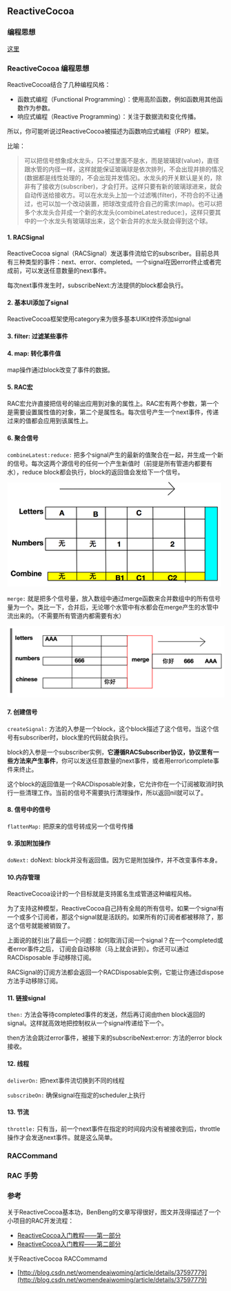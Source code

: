 ## ReactiveCocoa

### 编程思想 

[这里](chained.md)

### ReactiveCocoa 编程思想

ReactiveCocoa结合了几种编程风格：

- 函数式编程（Functional Programming）：使用高阶函数，例如函数用其他函数作为参数。
- 响应式编程（Reactive Programming）：关注于数据流和变化传播。
 
所以，你可能听说过ReactiveCocoa被描述为函数响应式编程（FRP）框架。

比喻：

>可以把信号想象成水龙头，只不过里面不是水，而是玻璃球(value)，直径跟水管的内径一样，这样就能保证玻璃球是依次排列，不会出现并排的情况(数据都是线性处理的，不会出现并发情况)。水龙头的开关默认是关的，除非有了接收方(subscriber)，才会打开。这样只要有新的玻璃球进来，就会自动传送给接收方。可以在水龙头上加一个过滤嘴(filter)，不符合的不让通过，也可以加一个改动装置，把球改变成符合自己的需求(map)。也可以把多个水龙头合并成一个新的水龙头(combineLatest:reduce:)，这样只要其中的一个水龙头有玻璃球出来，这个新合并的水龙头就会得到这个球。

#### 1. RACSignal

ReactiveCocoa signal（RACSignal）发送事件流给它的subscriber。目前总共有三种类型的事件：next、error、completed。一个signal在因error终止或者完成前，可以发送任意数量的next事件。

每次next事件发生时，subscribeNext:方法提供的block都会执行。

#### 2. 基本UI添加了signal

ReactiveCocoa框架使用category来为很多基本UIKit控件添加signal

#### 3. filter: 过滤某些事件

#### 4. map: 转化事件值

map操作通过block改变了事件的数据。

#### 5. RAC宏

RAC宏允许直接把信号的输出应用到对象的属性上。RAC宏有两个参数，第一个是需要设置属性值的对象，第二个是属性名。每次信号产生一个next事件，传递过来的值都会应用到该属性上。

#### 6. 聚合信号

`combineLatest:reduce:` 把多个signal产生的最新的值聚合在一起，并生成一个新的信号。每次这两个源信号的任何一个产生新值时（前提是所有管道内都要有水），reduce block都会执行，block的返回值会发给下一个信号。

<img src="../images/reactivecocoa/rac-combineLatest.png">

`merge:` 就是把多个信号量，放入数组中通过merge函数来合并数组中的所有信号量为一个。类比一下，合并后，无论哪个水管中有水都会在merge产生的水管中流出来的。（不需要所有管道内都需要有水）

<img src="../images/reactivecocoa/rac-merge.png">

#### 7. 创建信号

`createSignal:` 方法的入参是一个block，这个block描述了这个信号。当这个信号有subscriber时，block里的代码就会执行。

block的入参是一个subscriber实例，**它遵循RACSubscriber协议，协议里有一些方法来产生事件**，你可以发送任意数量的next事件，或者用error\complete事件来终止。

这个block的返回值是一个RACDisposable对象，它允许你在一个订阅被取消时执行一些清理工作。当前的信号不需要执行清理操作，所以返回nil就可以了。

#### 8. 信号中的信号

`flattenMap:` 把原来的信号转成另一个信号传播

#### 9. 添加附加操作

`doNext:` doNext: block并没有返回值。因为它是附加操作，并不改变事件本身。

#### 10.内存管理

ReactiveCocoa设计的一个目标就是支持匿名生成管道这种编程风格。

为了支持这种模型，ReactiveCocoa自己持有全局的所有信号。如果一个signal有一个或多个订阅者，那这个signal就是活跃的。如果所有的订阅者都被移除了，那这个信号就能被销毁了。

上面说的就引出了最后一个问题：如何取消订阅一个signal？在一个completed或者error事件之后，
订阅会自动移除（马上就会讲到）。你还可以通过RACDisposable 手动移除订阅。

RACSignal的订阅方法都会返回一个RACDisposable实例，它能让你通过dispose方法手动移除订阅。

#### 11. 链接signal

`then:` 方法会等待completed事件的发送，然后再订阅由then block返回的signal。这样就高效地把控制权从一个signal传递给下一个。

then方法会跳过error事件，被接下来的subscribeNext:error: 方法的error block接收。

#### 12. 线程

`deliverOn:` 把next事件流切换到不同的线程

`subscribeOn:` 确保signal在指定的scheduler上执行

#### 13. 节流

`throttle:` 只有当，前一个next事件在指定的时间段内没有被接收到后，throttle操作才会发送next事件。就是这么简单。





### RACCommand

### RAC 手势

### 参考

关于ReactiveCocoa基本功，BenBeng的文章写得很好，图文并茂得描述了一个小项目的RAC开发流程：

- [ReactiveCocoa入门教程——第一部分](http://www.cocoachina.com/ios/20150123/10994.html) 
- [ReactiveCocoa入门教程——第二部分](http://www.cocoachina.com/ios/20160211/15020.html)

关于ReactiveCocoa RACCommamd

- [http://blog.csdn.net/womendeaiwoming/article/details/37597779](http://blog.csdn.net/womendeaiwoming/article/details/37597779)

 